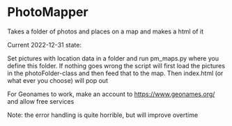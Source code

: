 # PhotoMapper
Takes a folder of photos and places on a map and makes a html of it


Current 2022-12-31 state:

Set pictures with location data in a folder and run pm_maps.py where you define this folder.
If nothing goes wrong the script will first load the pictures in the photoFolder-class and then feed that to the map.
Then index.html (or what ever you choose) will pop out

For Geonames to work, make an account to https://www.geonames.org/ and allow free services

Note: the error handling is quite horrible, but will improve overtime 

